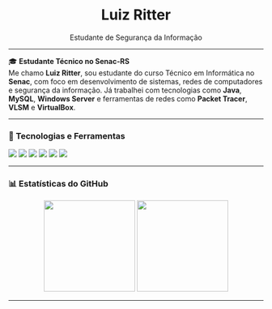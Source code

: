 <h1 align="center">Luiz Ritter</h1>
<p align="center">
  Estudante de Segurança da Informação
</p>

---

🎓 **Estudante Técnico no Senac-RS**  
Me chamo **Luiz Ritter**, sou estudante do curso Técnico em Informática no **Senac**, com foco em desenvolvimento de sistemas, redes de computadores e segurança da informação. Já trabalhei com tecnologias como **Java**, **MySQL**, **Windows Server** e ferramentas de redes como **Packet Tracer**, **VLSM** e **VirtualBox**.

---

### 🚀 Tecnologias e Ferramentas

<p align="left">
  <img src="https://img.shields.io/badge/Java-ED8B00?style=flat-square&logo=java&logoColor=white"/>
  <img src="https://img.shields.io/badge/MySQL-4479A1?style=flat-square&logo=mysql&logoColor=white"/>
  <img src="https://img.shields.io/badge/Linux-333?style=flat-square&logo=linux&logoColor=FCC624"/>
  <img src="https://img.shields.io/badge/Windows%20Server-0078D6?style=flat-square&logo=windows&logoColor=white"/>
  <img src="https://img.shields.io/badge/Cybersecurity-black?style=flat-square&logo=hackthebox&logoColor=white"/>
  <img src="https://img.shields.io/badge/Networking-00599C?style=flat-square&logo=cisco&logoColor=white"/>
</p>

---

### 📊 Estatísticas do GitHub

<p align="center">
  <img src="https://github-readme-stats.vercel.app/api?username=luizritter0x&show_icons=true&theme=radical" height="180em"/>
  <img src="https://github-readme-stats.vercel.app/api/top-langs/?username=luizritter0x&layout=compact&theme=radical" height="180em"/>
</p>

---
